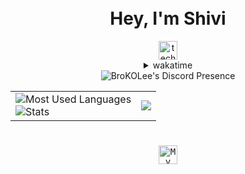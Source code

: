 <div align="center">
  <h1><br />Hey, I'm Shivi</h1>
    <img
      src="https://komarev.com/ghpvc/?username=techshivvy&style=for-the-badge&color=6d41a1&label=STALKERS"
      alt="techshivvy-profile-views"
      height="30px"
    />
  <details>
    <summary>wakatime</summary>

<!--START_SECTION:waka-->

```lua
From: 30 September 2023 - To: 02 September 2025

Total Time: 231 hrs

Python           110 hrs 59 mins >>>>>>>>>>>>-------------   47.01 %
JavaScript       31 hrs 48 mins  >>>----------------------   13.48 %
C++              30 hrs 9 mins   >>>----------------------   12.77 %
CSS              16 hrs 1 min    >>-----------------------   06.79 %
YAML             9 hrs 29 mins   >------------------------   04.02 %
TypeScript       8 hrs 43 mins   >------------------------   03.70 %
HTML             5 hrs 47 mins   >------------------------   02.45 %
Other            5 hrs 4 mins    >------------------------   02.15 %
Bash             4 hrs 39 mins   -------------------------   01.97 %
Markdown         3 hrs 52 mins   -------------------------   01.64 %
```

<!--END_SECTION:waka-->
  </details>
<!--   <table>
    <tr>
      <td>
        <img
          src="https://lanyard-profile-readme-techshivvys-projects.vercel.app/api/776722539211653151?showDisplayName=false&animatedDecoration=true&hideNameplate=false&hideTimestamp=false&hideBadges=false&showBanner=animated&idleMessage=I'm%20in%20a%20parallel%20universe%20where%20I'm%20productive.&hideActivity=false&hideSpotify=false&bg=000000"
          alt="BroKOLee's Discord Presence"
        />
      </td>
    </tr>
  </table> -->
  <div align="center">
  <img
    src="https://lanyard-profile-readme-techshivvys-projects.vercel.app/api/776722539211653151?showDisplayName=false&animatedDecoration=true&hideNameplate=false&hideTimestamp=false&hideBadges=false&showBanner=animated&idleMessage=I'm%20in%20a%20parallel%20universe%20where%20I'm%20productive.&hideActivity=false&hideSpotify=false&bg=000000"
    alt="BroKOLee's Discord Presence"
  />
</div>



  <table>
    <tr>
      <td>
        <img
          src="https://github-readme-stats-techshivvys-projects.vercel.app/api/top-langs/?username=TechShivvy&layout=compact&theme=transparent&text_color=cdd6f4&hide_border=true&icon_color=cba6f7&title_color=94e2d5&langs_count=10"
          alt="Most Used Languages"
        />
        <br />
        <img
          src="https://github-readme-stats-techshivvys-projects.vercel.app/api?username=TechShivvy&show_icons=true&theme=transparent&text_color=cdd6f4&icon_color=cba6f7&title_color=94e2d5&hide_border=true&rank_icon=percentile"
          alt="Stats"
        />
      </td>
      <td>
      <img
          src="https://spotify-github-profile.kittinanx.com/api/view?uid=2gshy2wa8eeq8clpv8sgghh4p&cover_image=true&theme=default&show_offline=false&background_color=transparent&text_color=cdd6f4&icon_color=cba6f7&title_color=94e2d5&interchange=true&bar_color_cover=true"
        />
      </td>
    </tr>
  </table>

  <h1></h1>
  
  <kbd>
  <a href="https://open.spotify.com/user/2gshy2wa8eeq8clpv8sgghh4p">
      <img
        src="https://img.shields.io/badge/Profile-1db954?logo=spotify&logoColor=white&style=for-the-badge"
        alt="My Spotify Profile"
        height="30"
      /> </a>
  </kbd>
</div>

